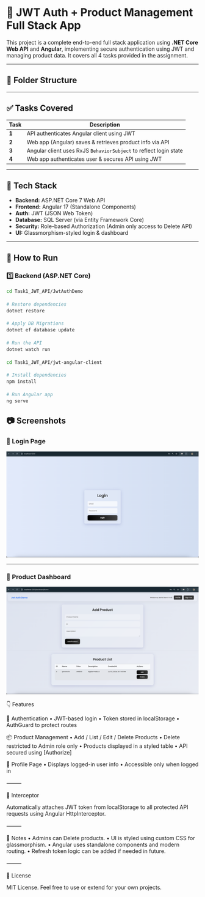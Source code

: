 
# 🔐 JWT Auth + Product Management Full Stack App

This project is a complete end-to-end full stack application using **.NET Core Web API** and **Angular**, implementing secure authentication using JWT and managing product data. It covers all 4 tasks provided in the assignment.

---

## 📁 Folder Structure

---

## ✅ Tasks Covered

| Task | Description |
|------|-------------|
| **1** | API authenticates Angular client using JWT |
| **2** | Web app (Angular) saves & retrieves product info via API |
| **3** | Angular client uses RxJS `BehaviorSubject` to reflect login state |
| **4** | Web app authenticates user & secures API using JWT |

---

## 🧰 Tech Stack

- **Backend:** ASP.NET Core 7 Web API
- **Frontend:** Angular 17 (Standalone Components)
- **Auth:** JWT (JSON Web Token)
- **Database:** SQL Server (via Entity Framework Core)
- **Security:** Role-based Authorization (Admin only access to Delete API)
- **UI:** Glassmorphism-styled login & dashboard

---

## 🚀 How to Run

### 1️⃣ Backend (ASP.NET Core)

```bash
cd Task1_JWT_API/JwtAuthDemo

# Restore dependencies
dotnet restore

# Apply DB Migrations
dotnet ef database update

# Run the API
dotnet watch run

cd Task1_JWT_API/jwt-angular-client

# Install dependencies
npm install

# Run Angular app
ng serve

```

## 📷 Screenshots

### 🔐 Login Page
![Login](screenshots/Login.png)

---

### 🛒 Product Dashboard
![Product](screenshots/Product.png)


👇 Features

🔐 Authentication
	•	JWT-based login
	•	Token stored in localStorage
	•	AuthGuard to protect routes

📦 Product Management
	•	Add / List / Edit / Delete Products
	•	Delete restricted to Admin role only
	•	Products displayed in a styled table
	•	API secured using [Authorize]

👤 Profile Page
	•	Displays logged-in user info
	•	Accessible only when logged in

⸻

🔄 Interceptor

Automatically attaches JWT token from localStorage to all protected API requests using Angular HttpInterceptor.

⸻

📌 Notes
	•	Admins can Delete products.
	•	UI is styled using custom CSS for glassmorphism.
	•	Angular uses standalone components and modern routing.
	•	Refresh token logic can be added if needed in future.

⸻

🧾 License

MIT License. Feel free to use or extend for your own projects.
